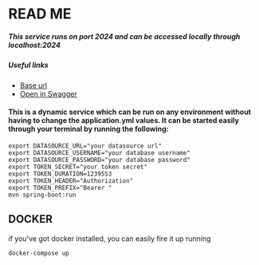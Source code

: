 
# READ ME

##### This service runs on port 2024 and can be accessed locally through localhost:2024
##### Useful links
- [Base url](http://localhost:2024/api)
- [Open in Swagger](http://localhost:2024/swagger-ui/index.html)
#### This is a dynamic service which can be run on any environment without having to change the application.yml values. It can be started easily through your terminal by running the following:

```
export DATASOURCE_URL="your datasource url"
export DATASOURCE_USERNAME="your database username"
export DATASOURCE_PASSWORD="your database password"
export TOKEN_SECRET="your token secret"
export TOKEN_DURATION=1239553
export TOKEN_HEADER="Authorization"
export TOKEN_PREFIX="Bearer "
mvn spring-boot:run
```
## DOCKER
if you've got docker installed, you can easily fire it up running 
```
docker-compose up
```
